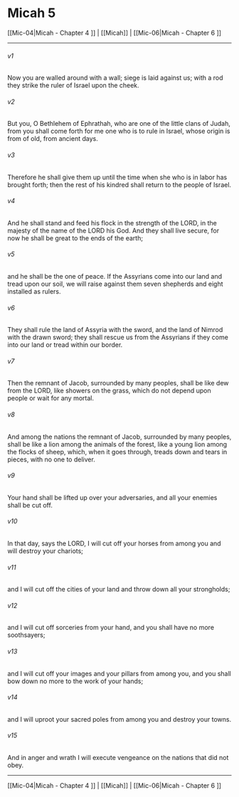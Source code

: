 # Micah 5

[[Mic-04|Micah - Chapter 4 ]] | [[Micah]] | [[Mic-06|Micah - Chapter 6 ]]
***

###### v1
Now you are walled around with a wall; siege is laid against us; with a rod they strike the ruler of Israel upon the cheek.
###### v2
But you, O Bethlehem of Ephrathah, who are one of the little clans of Judah, from you shall come forth for me one who is to rule in Israel, whose origin is from of old, from ancient days.
###### v3
Therefore he shall give them up until the time when she who is in labor has brought forth; then the rest of his kindred shall return to the people of Israel.
###### v4
And he shall stand and feed his flock in the strength of the LORD, in the majesty of the name of the LORD his God. And they shall live secure, for now he shall be great to the ends of the earth;
###### v5
and he shall be the one of peace. If the Assyrians come into our land and tread upon our soil, we will raise against them seven shepherds and eight installed as rulers.
###### v6
They shall rule the land of Assyria with the sword, and the land of Nimrod with the drawn sword; they shall rescue us from the Assyrians if they come into our land or tread within our border.
###### v7
Then the remnant of Jacob, surrounded by many peoples, shall be like dew from the LORD, like showers on the grass, which do not depend upon people or wait for any mortal.
###### v8
And among the nations the remnant of Jacob, surrounded by many peoples, shall be like a lion among the animals of the forest, like a young lion among the flocks of sheep, which, when it goes through, treads down and tears in pieces, with no one to deliver.
###### v9
Your hand shall be lifted up over your adversaries, and all your enemies shall be cut off.
###### v10
In that day, says the LORD, I will cut off your horses from among you and will destroy your chariots;
###### v11
and I will cut off the cities of your land and throw down all your strongholds;
###### v12
and I will cut off sorceries from your hand, and you shall have no more soothsayers;
###### v13
and I will cut off your images and your pillars from among you, and you shall bow down no more to the work of your hands;
###### v14
and I will uproot your sacred poles from among you and destroy your towns.
###### v15
And in anger and wrath I will execute vengeance on the nations that did not obey.

***

[[Mic-04|Micah - Chapter 4 ]] | [[Micah]] | [[Mic-06|Micah - Chapter 6 ]]
